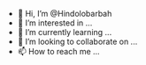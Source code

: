 - 👋 Hi, I’m @Hindolobarbah
- 👀 I’m interested in ...
- 🌱 I’m currently learning ...
- 💞️ I’m looking to collaborate on ...
- 📫 How to reach me ...

<!---
Hindolobarbah/Hindolobarbah is a ✨ special ✨ repository because its `README.md` (this file) appears on your GitHub profile.
You can click the Preview link to take a look at your changes.
--->
